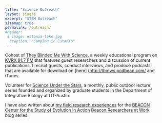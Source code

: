 ```yaml
---
title: "Science Outreach"
layout: single
excerpt: "STEM Outreach"
sitemap: true
permalink: /outreach/
#header:
 # image: estonia-lake.jpg
  #caption: "Camping in Estonia"
---
```


Cohost of [They Blinded Me With Science](https://www.facebook.com/tbmwskvrx), a weekly educational program on [KVRX 91.7 FM](http://kvrx.org/) that features guest researchers and discussion of current publications. I recruit guests, conduct interviews, and produce podcasts that are available for download on [here] (http://tbmws.podbean.com/ and iTunes. 

Volunteer for [Science Under the Stars](https://scienceunderthestars.org/), a monthly, public outdoor lecture series founded and organized by graduate students in the Department of Integrative Biology at UT-Austin.

I have also written about [my field research experiences](https://www3.beacon-center.org/blog/2016/03/14/how-lemur-social-networks-shape-microbial-transmission/) for the [BEACON Center for the Study of Evolution in Action](https://www3.beacon-center.org/) [Beacon Researchers at Work](https://www3.beacon-center.org/blog/category/beacon-researchers-at-work/) blog series. 
